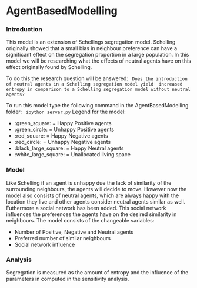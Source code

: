 
# AgentBasedModelling

### Introduction
This model is an extension of Schellings segregation model. Schelling originally showed that a small bias in neighbour preference can have a significant effect on the segregation proportion in a large population. In this model we will be researching what the effects of neutral agents have on this effect originally found by Schelling.

To do this the research question will be answered:
``` Does the introduction of neutral agents in a Schelling segregation model yield  increased entropy in comparison to a Schelling segregation model without neutral agents?``` 

To run this model type the following command in the AgentBasedModelling folder:
``` ipython server.py``` 
Legend for the model:
<ul>
  <li>:green_square: = Happy Positive agents</li>
  <li>:green_circle: = Unhappy Positive agents</li>
  <li>:red_square: = Happy Negative agents</li>
  <li>:red_circle: = Unhappy Negative agents</li>
  <li>:black_large_square: = Happy Neutral agents</li>
  <li>:white_large_square: = Unallocated living space </li>
</ul>

### Model
Like Schelling if an agent is unhappy due the lack of similarity of the surrounding neighbours, the agents will decide to move. However now the model also consists of neutral agents, which are always happy with the location they live and other agents consider neutral agents similar as well. Futhermore a social network has been added. This social network influences the preferences the agents have on the desired similarity in neighbours.
The model consists of the changeable variables:
<ul>
  <li>Number of Positive, Negative and Neutral agents</li>
  <li>Preferred number of similar neighbours</li>
  <li>Social network influence </li>
</ul>

### Analysis
Segregation is measured as the amount of entropy and the influence of the parameters in computed in the sensitivity analysis.
